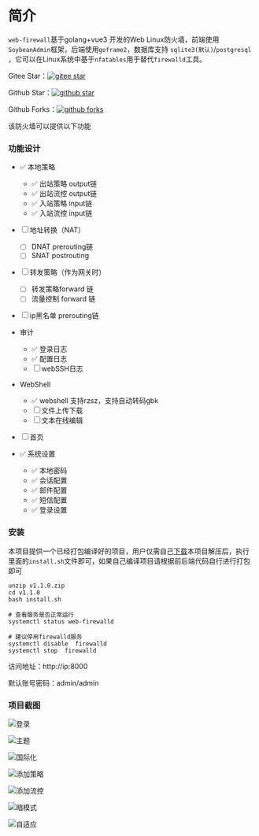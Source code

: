 
# 简介

`web-firewall`基于golang+vue3 开发的Web Linux防火墙，前端使用`SoybeanAdmin`框架，后端使用`goframe2`，数据库支持 `sqlite3(默认)`/`postgresql` ，它可以在Linux系统中基于`nfatables`用于替代`firewalld`工具。

Gitee Star：[![gitee star](https://gitee.com/moujun/web-firewall/badge/star.svg)](https://gitee.com/moujun/web-firewall)

Github Star：[![github star](https://img.shields.io/github/stars/moreKing/web-firewall)](https://github.com/moreKing/web-firewall)

Github Forks：[![github forks](https://img.shields.io/github/forks/moreKing/web-firewall)](https://github.com/moreKing/web-firewall)

该防火墙可以提供以下功能



### 功能设计

   - ✅ 本地策略
     - ✅ 出站策略 output链
     - ✅ 出站流控 output链
     - ✅ 入站策略 input链
     - ✅ 入站流控 input链
   - ☐ 地址转换（NAT）
     - ☐ DNAT prerouting链
     - ☐ SNAT postrouting
   - ☐ 转发策略（作为网关时）
     - ☐ 转发策略forward 链
     - ☐ 流量控制 forward 链

   - ☐ ip黑名单 prerouting链
   - 审计
     - ✅ 登录日志
     - ✅ 配置日志
     - ☐ webSSH日志
   - WebShell
     - ✅ webshell 支持rzsz，支持自动转码gbk
     - ☐ 文件上传下载
     - ☐ 文本在线编辑
   - ☐ 首页
   - ✅ 系统设置
     - ✅ 本地密码
     - ✅ 会话配置
     - ✅ 邮件配置
     - ✅ 短信配置
     - ✅ 登录设置

### 安装

本项目提供一个已经打包编译好的项目，用户仅需自己[下载](https://gitee.com/moujun/web-firewall/releases/download/v1.1.0/v1.1.0.zip)本项目解压后，执行 里面的`install.sh`文件即可，如果自己编译项目请根据前后端代码自行进行打包即可

```shell
unzip v1.1.0.zip
cd v1.1.0
bash install.sh

# 查看服务是否正常运行
systemctl status web-firewalld

# 建议停用firewalld服务
systemctl disable  firewalld
systemctl stop  firewalld
```

访问地址：http://ip:8000

默认账号密码：admin/admin


### 项目截图

![登录](./img/login.png)

![主题](./img/theme.png)

![国际化](./img/i18.png)

![添加策略](./img/add_policy.png)

![添加流控](./img/add_limit.png)

![暗模式](./img/dark.png)

![自适应](./img/mobile.png)





